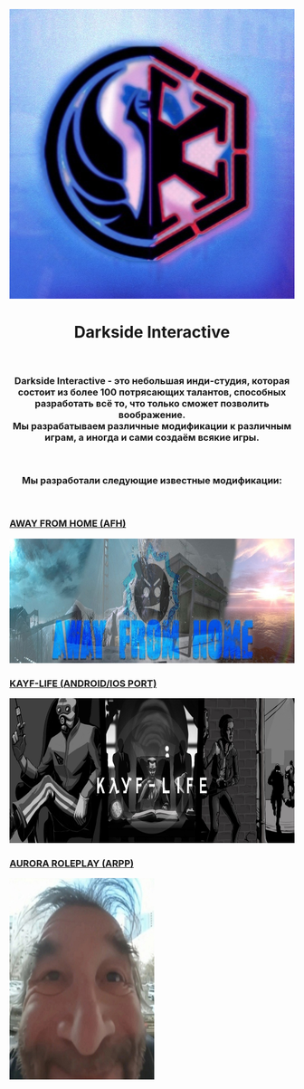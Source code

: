 <p align="center">
  <img src="/images/DarksideLogo.png"
    alt="Darkside Logo"
    height="512"
    width="512">
</p>

<p align="center"><h1 align="center"><b>Darkside Interactive </b></h1></p>
</br>
<p align="center"><h3 align="center"><b>Darkside Interactive</b> - это небольшая инди-студия, которая состоит из более 100 потрясающих талантов, способных разработать всё то, что только сможет позволить воображение.</br>Мы разрабатываем различные модификации к различным играм, а иногда и сами создаём всякие игры.</h3></p>
</br><p align="center"><h3 align="center">Мы разработали следующие известные модификации:</h3></br><p align="left"><h3 align="left"><a href="https://steamcommunity.com/sharedfiles/filedetails/?id=3025614850">AWAY FROM HOME (AFH)</a></h3>
<img src="/images/AFHWallpaper.jpg" alt="AFH Logo" width=1280 height=220><p align="left"><h3 align="left"><a href="https://www.youtube.com/watch?v=WbpRctOOaS4">KAYF-LIFE (ANDROID/IOS PORT)</a></h3><img src="/images/KLLogo.jpg" alt="KL Logo" width=1280 height=256></p><p align="left"><h3 align="left"><a href="https://vk.com/rpp_aurora">AURORA ROLEPLAY (ARPP)</a></h3>
<img src="/images/auroratemp.jpg" alt="Aurora Logo" width=256 height=356"</p></h3>
